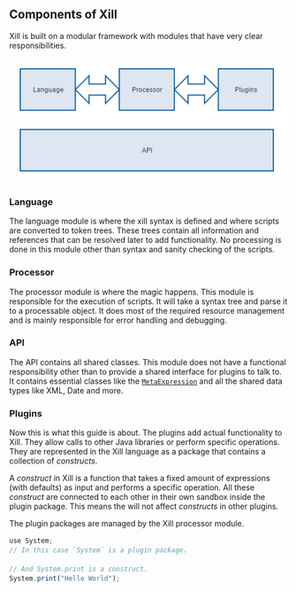 ## Components of Xill
Xill is built on a modular framework with modules that have very clear
responsibilities. 

![Components of the Xill Ecosystem](resources/xill_components.png)

### Language
The language module is where the xill syntax is defined and where scripts
are converted to token trees. These trees contain all information and
references that can be resolved later to add functionality. No processing
is done in this module other than syntax and sanity checking of the scripts.

### Processor
The processor module is where the magic happens. This module is responsible
for the execution of scripts. It will take a syntax tree and parse it to
a processable object. It does most of the required resource management and
is mainly responsible for error handling and debugging.

### API
The API contains all shared classes. This module does not have a functional
responsibility other than to provide a shared interface for plugins to
talk to. It contains essential classes like the [`MetaExpression`](#metaexpression)
and all the shared data types like XML, Date and more.

### Plugins
Now this is what this guide is about. The plugins add actual functionality
to Xill. They allow calls to other Java libraries or perform specific
operations. They are represented in the Xill language as a package that
contains a collection of *constructs*. 

A *construct* in Xill is a function that takes a fixed amount of expressions
(with defaults) as input and performs a specific operation. All these
*construct* are connected to each other in their own sandbox inside the
plugin package. This means the will not affect *constructs* in other plugins.

The plugin packages are managed by the Xill processor module.

```javascript
use System;
// In this case `System` is a plugin package.

// And System.print is a construct.
System.print("Hello World");
```
